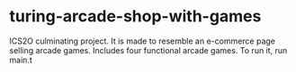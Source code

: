 # turing-arcade-shop-with-games
ICS2O culminating project. It is made to resemble an e-commerce page selling arcade games. Includes four functional arcade games. To run it, run main.t 
